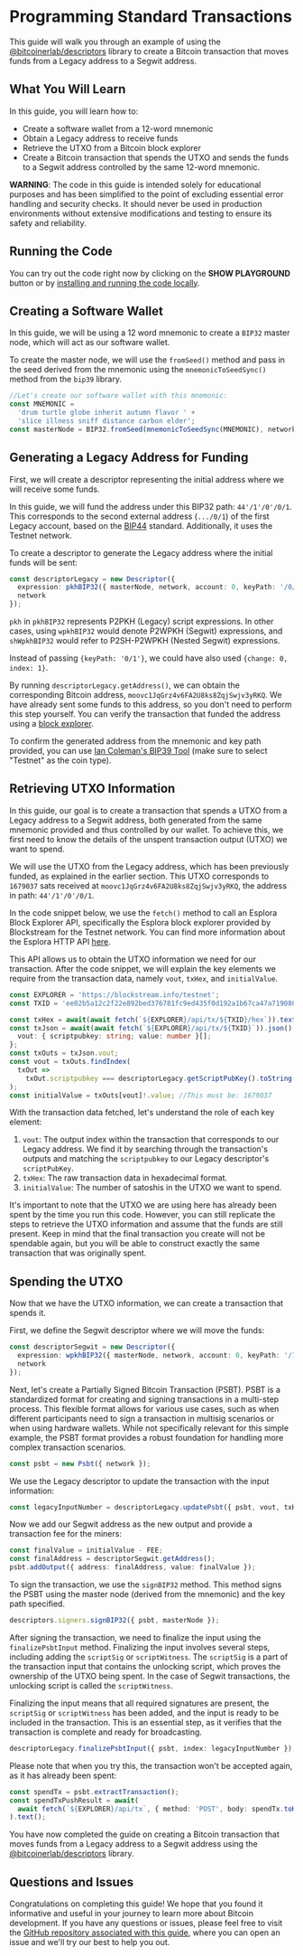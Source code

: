 # Programming Standard Transactions

This guide will walk you through an example of using the [@bitcoinerlab/descriptors](https://bitcoinerlab.com/modules/descriptors) library to create a Bitcoin transaction that moves funds from a Legacy address to a Segwit address.

## What You Will Learn

In this guide, you will learn how to:

- Create a software wallet from a 12-word mnemonic
- Obtain a Legacy address to receive funds
- Retrieve the UTXO from a Bitcoin block explorer
- Create a Bitcoin transaction that spends the UTXO and sends the funds to a Segwit address controlled by the same 12-word mnemonic.

**WARNING**: The code in this guide is intended solely for educational purposes and has been simplified to the point of excluding essential error handling and security checks. It should never be used in production environments without extensive modifications and testing to ensure its safety and reliability.

## Running the Code

You can try out the code right now by clicking on the **SHOW PLAYGROUND** button or by [installing and running the code locally](https://github.com/bitcoinerlab/playground).

## Creating a Software Wallet

In this guide, we will be using a 12 word mnemonic to create a `BIP32` master node, which will act as our software wallet.

To create the master node, we will use the `fromSeed()` method and pass in the seed derived from the mnemonic using the `mnemonicToSeedSync()` method from the `bip39` library.

```typescript
//Let's create our software wallet with this mnemonic:
const MNEMONIC =
  'drum turtle globe inherit autumn flavor ' +
  'slice illness sniff distance carbon elder';
const masterNode = BIP32.fromSeed(mnemonicToSeedSync(MNEMONIC), network);
```

## Generating a Legacy Address for Funding

First, we will create a descriptor representing the initial address where we will receive some funds.

In this guide, we will fund the address under this BIP32 path: `44'/1'/0'/0/1`. This corresponds to the second external address (`.../0/1`) of the first Legacy account, based on the [BIP44](https://github.com/bitcoin/bips/blob/master/bip-0044.mediawiki) standard. Additionally, it uses the Testnet network.

To create a descriptor to generate the Legacy address where the initial funds will be sent:

```typescript
const descriptorLegacy = new Descriptor({
  expression: pkhBIP32({ masterNode, network, account: 0, keyPath: '/0/1' }),
  network
});
```

`pkh` in `pkhBIP32` represents P2PKH (Legacy) script expressions. In other cases, using `wpkhBIP32` would denote P2WPKH (Segwit) expressions, and `shWpkhBIP32` would refer to P2SH-P2WPKH (Nested Segwit) expressions.

Instead of passing `{keyPath: '0/1'}`, we could have also used `{change: 0, index: 1}`.

By running `descriptorLegacy.getAddress()`, we can obtain the corresponding Bitcoin address, `moovc1JqGrz4v6FA2U8ks8ZqjSwjv3yRKQ`. We have already sent some funds to this address, so you don't need to perform this step yourself. You can verify the transaction that funded the address using a [block explorer](https://tinyurl.com/mu82nmzw).

To confirm the generated address from the mnemonic and key path provided, you can use [Ian Coleman's BIP39 Tool](https://iancoleman.io/bip39/) (make sure to select "Testnet" as the coin type).

## Retrieving UTXO Information

In this guide, our goal is to create a transaction that spends a UTXO from a Legacy address to a Segwit address, both generated from the same mnemonic provided and thus controlled by our wallet. To achieve this, we first need to know the details of the unspent transaction output (UTXO) we want to spend.

We will use the UTXO from the Legacy address, which has been previously funded, as explained in the earlier section. This UTXO corresponds to `1679037` sats received at `moovc1JqGrz4v6FA2U8ks8ZqjSwjv3yRKQ`, the address in path: `44'/1'/0'/0/1`.

In the code snippet below, we use the `fetch()` method to call an Esplora Block Explorer API, specifically the Esplora block explorer provided by Blockstream for the Testnet network. You can find more information about the Esplora HTTP API [here](https://github.com/Blockstream/esplora/blob/master/API.md).

This API allows us to obtain the UTXO information we need for our transaction. After the code snippet, we will explain the key elements we require from the transaction data, namely `vout`, `txHex`, and `initialValue`.

```typescript
const EXPLORER = 'https://blockstream.info/testnet';
const TXID = 'ee02b5a12c2f22e892bed376781fc9ed435f0d192a1b67ca47a7190804d8e868';

const txHex = await(await fetch(`${EXPLORER}/api/tx/${TXID}/hex`)).text();
const txJson = await(await fetch(`${EXPLORER}/api/tx/${TXID}`)).json() as {
  vout: { scriptpubkey: string; value: number }[];
};
const txOuts = txJson.vout;
const vout = txOuts.findIndex(
  txOut =>
    txOut.scriptpubkey === descriptorLegacy.getScriptPubKey().toString('hex')
);
const initialValue = txOuts[vout]!.value; //This must be: 1679037
```

With the transaction data fetched, let's understand the role of each key element:

1. `vout`: The output index within the transaction that corresponds to our Legacy address. We find it by searching through the transaction's outputs and matching the `scriptpubkey` to our Legacy descriptor's `scriptPubKey`.
2. `txHex`: The raw transaction data in hexadecimal format.
3. `initialValue`: The number of satoshis in the UTXO we want to spend.

It's important to note that the UTXO we are using here has already been spent by the time you run this code. However, you can still replicate the steps to retrieve the UTXO information and assume that the funds are still present. Keep in mind that the final transaction you create will not be spendable again, but you will be able to construct exactly the same transaction that was originally spent.

## Spending the UTXO

Now that we have the UTXO information, we can create a transaction that spends it.

First, we define the Segwit descriptor where we will move the funds:

```typescript
const descriptorSegwit = new Descriptor({
  expression: wpkhBIP32({ masterNode, network, account: 0, keyPath: '/1/0' }),
  network
});
```

Next, let's create a Partially Signed Bitcoin Transaction (PSBT). PSBT is a standardized format for creating and signing transactions in a multi-step process. This flexible format allows for various use cases, such as when different participants need to sign a transaction in multisig scenarios or when using hardware wallets. While not specifically relevant for this simple example, the PSBT format provides a robust foundation for handling more complex transaction scenarios.

```typescript
const psbt = new Psbt({ network });
```

We use the Legacy descriptor to update the transaction with the input information:

```typescript
const legacyInputNumber = descriptorLegacy.updatePsbt({ psbt, vout, txHex });
```

Now we add our Segwit address as the new output and provide a transaction fee for the miners:

```typescript
const finalValue = initialValue - FEE;
const finalAddress = descriptorSegwit.getAddress();
psbt.addOutput({ address: finalAddress, value: finalValue });
```

To sign the transaction, we use the `signBIP32` method. This method signs the PSBT using the master node (derived from the mnemonic) and the key path specified.

```typescript
descriptors.signers.signBIP32({ psbt, masterNode });
```

After signing the transaction, we need to finalize the input using the `finalizePsbtInput` method. Finalizing the input involves several steps, including adding the `scriptSig` or `scriptWitness`. The `scriptSig` is a part of the transaction input that contains the unlocking script, which proves the ownership of the UTXO being spent. In the case of Segwit transactions, the unlocking script is called the `scriptWitness`.

Finalizing the input means that all required signatures are present, the `scriptSig` or `scriptWitness` has been added, and the input is ready to be included in the transaction. This is an essential step, as it verifies that the transaction is complete and ready for broadcasting.

```typescript
descriptorLegacy.finalizePsbtInput({ psbt, index: legacyInputNumber });
```

Please note that when you try this, the transaction won't be accepted again, as it has already been spent:

```typescript
const spendTx = psbt.extractTransaction();
const spendTxPushResult = await(
  await fetch(`${EXPLORER}/api/tx`, { method: 'POST', body: spendTx.toHex() })
).text();
```

You have now completed the guide on creating a Bitcoin transaction that moves funds from a Legacy address to a Segwit address using the [@bitcoinerlab/descriptors](https://bitcoinerlab.com/modules/descriptors) library.

## Questions and Issues

Congratulations on completing this guide! We hope that you found it informative and useful in your journey to learn more about Bitcoin development. If you have any questions or issues, please feel free to visit the [GitHub repository associated with this guide](https://github.com/bitcoinerlab/playground/), where you can open an issue and we'll try our best to help you out.
